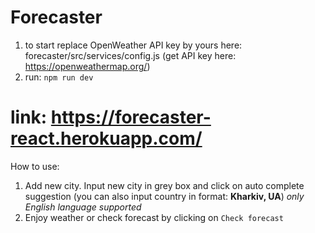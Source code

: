 # Forecaster
1. to start replace OpenWeather API key by yours here: forecaster/src/services/config.js
(get API key here: https://openweathermap.org/)
2. run: `npm run dev` 

# link: https://forecaster-react.herokuapp.com/

How to use:
1. Add new city.
Input new city in grey box and click on auto complete suggestion (you can also input country in format: **Kharkiv, UA**) _only English language supported_
2. Enjoy weather or check forecast by clicking on `Check forecast`

  
